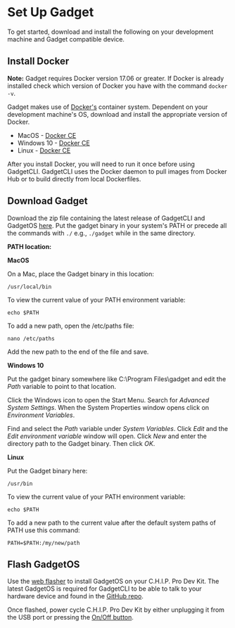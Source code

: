 # Set Up Gadget

To get started, download and install the following on your development machine and Gadget compatible device.

## Install Docker

**Note:** Gadget requires Docker version 17.06 or greater. If Docker is already installed check which version of Docker you have with the command `docker -v`.

Gadget makes use of [Docker's](https://www.docker.com/) container system. Dependent on your development machine's OS, download and install the appropriate version of Docker.

* MacOS - [Docker CE](https://store.docker.com/search?type=edition&offering=community)
* Windows 10 - [Docker CE](https://store.docker.com/search?type=edition&offering=community)
* Linux - [Docker CE](https://store.docker.com/search?type=edition&offering=community)

After you install Docker, you will need to run it once before using GadgetCLI. GadgetCLI uses the Docker daemon to pull images from Docker Hub or to build directly from local Dockerfiles.

## Download Gadget

Download the zip file containing the latest release of GadgetCLI and GadgetOS [here](https://github.com/NextThingCo/gadgetcli/releases). Put the gadget binary in your system's PATH or precede all the commands with `./` e.g., `./gadget` while in the same directory.

**PATH location:**

**MacOS**

On a Mac, place the Gadget binary in this location:

```
/usr/local/bin
```

To view the current value of your PATH environment variable:

```
echo $PATH
```

To add a new path, open the /etc/paths file:

```
nano /etc/paths
```

Add the new path to the end of the file and save. 

**Windows 10**

Put the gadget binary somewhere like C:\Program Files\gadget and edit the *Path* variable to point to that location.

Click the Windows icon to open the Start Menu. Search for *Advanced System Settings*. When the System Properties window opens click on *Environment Variables*.

Find and select the *Path* variable under *System Variables*. Click *Edit* and the *Edit environment variable* window will open. Click *New* and enter the directory path to the Gadget binary. Then click *OK*.

**Linux**

Put the Gadget binary here:

```
/usr/bin
```

To view the current value of your PATH environment variable:

```
echo $PATH
```

To add a new path to the current value after the default system paths of PATH use this command:

```
PATH=$PATH:/my/new/path
``` 


## Flash GadgetOS 


Use the [web flasher](http://flash.getchip.com/pro) to install GadgetOS on your C.H.I.P. Pro Dev Kit. The latest GadgetOS is required for GadgetCLI to be able to talk to your hardware device and found in the [GitHub repo](https://github.com/NextThingCo/gadgetcli/releases).

Once flashed, power cycle C.H.I.P. Pro Dev Kit by either unplugging it from the USB port or pressing the [On/Off button](https://docs.getchip.com/chip_pro_devkit.html#power).
